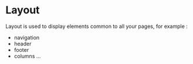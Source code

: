 # Layout

Layout is used to display elements common to all your pages, for example :

- navigation
- header
- footer
- columns ...


